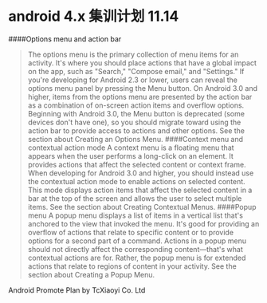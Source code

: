 android 4.x 集训计划 11.14
===================

####Options menu and action bar
> The options menu is the primary collection of menu items for an activity. It's where you should place actions that have a global impact on the app, such as "Search," "Compose email," and "Settings."
If you're developing for Android 2.3 or lower, users can reveal the options menu panel by pressing the Menu button.
On Android 3.0 and higher, items from the options menu are presented by the action bar as a combination of on-screen action items and overflow options. Beginning with Android 3.0, the Menu button is deprecated (some devices don't have one), so you should migrate toward using the action bar to provide access to actions and other options.
See the section about Creating an Options Menu.
####Context menu and contextual action mode
> A context menu is a floating menu that appears when the user performs a long-click on an element. It provides actions that affect the selected content or context frame.
When developing for Android 3.0 and higher, you should instead use the contextual action mode to enable actions on selected content. This mode displays action items that affect the selected content in a bar at the top of the screen and allows the user to select multiple items.
See the section about Creating Contextual Menus.
####Popup menu
> A popup menu displays a list of items in a vertical list that's anchored to the view that invoked the menu. It's good for providing an overflow of actions that relate to specific content or to provide options for a second part of a command. Actions in a popup menu should not directly affect the corresponding content—that's what contextual actions are for. Rather, the popup menu is for extended actions that relate to regions of content in your activity.
See the section about Creating a Popup Menu.

Android Promote Plan by TcXiaoyi Co. Ltd
